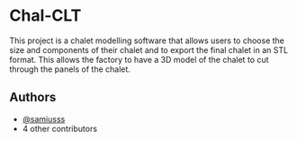 
# Chal-CLT

This project is a chalet modelling software that allows users to choose the size and components of their chalet and to export the final chalet in an STL format. This allows the factory to have a 3D model of the chalet to cut through the panels of the chalet.


## Authors

- [@samiusss](https://www.github.com/samiusss)
- 4 other contributors



